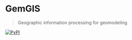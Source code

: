 # GemGIS

> Geographic information processing for geomodeling


[![PyPI](https://img.shields.io/badge/python-3-blue.svg)](https://www.python.org/downloads/)
